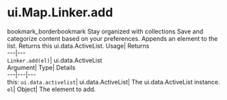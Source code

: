  
#  ui.Map.Linker.add 
bookmark_borderbookmark Stay organized with collections  Save and categorize content based on your preferences.
Appends an element to the list. 
Returns this ui.data.ActiveList.
Usage| Returns  
---|---  
`Linker.add(el)`| ui.data.ActiveList  
Argument| Type| Details  
---|---|---  
this: `ui.data.activelist`| ui.data.ActiveList| The ui.data.ActiveList instance.  
`el`| Object| The element to add.  
